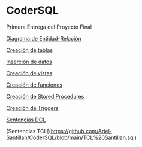 # CoderSQL
Primera Entrega del Proyecto Final

[Diagrama de Entidad-Relación](https://viewer.diagrams.net/?tags=%7B%7D&highlight=0000ff&edit=_blank&layers=1&nav=1&title=Gestion%20Bancaria.drawio#R7V1Zc9rKEv41POJCy2h5xBjn%2Bhxv19j3JHlJydIYlAiJK0SM8%2BuPZCSWnjbIQpoZg6tSFWuAAXV%2F03u3WlpvPP8SO5PRVeTRoKV2vHlLO2upqmJZVvpftvKyWCGavVgYxr6Xv2m1MPD%2F0Hyxk6%2FOfI9ON96YRFGQ%2BJPNRTcKQ%2BomG2tOHEfPm297ioLNb504Q8osDFwnYFf%2F8b1ktFi1SGe1%2Fh%2FqD0fFNyud%2FJWxU7w5X5iOHC963lii8%2BQ8CpP8J97SeOyENEzSV66c%2BBeNW6Q%2FSpLsTrst9Tz995S9%2B2QYRcOAOhN%2FeuJG43TZnaZvOX9yxn6QkXlto9N8o%2FTrtH5L68VRlCz%2BGs97NMh4VbBh8ZvO33h1SYc427fEB7rhxbn5v3byV%2FurYv0znAzM6Xk73%2BW3E8xy%2Bp52r3s3OYGSl4LqcTQLPZrtpLS00%2BeRn9DBxHGzV59TnKVro2Qc5C%2Bzv6z4GhondL62lP%2FSLzQa0yR%2BSd9SvGrkHMlRqhQcel7xfLk2WuN38Tkn5%2BFwufWKNOkfOXXeQSmVoVRLNYL0W09n6R%2FD7A%2Ff%2B%2FHohG5UvJB%2Bz%2FI1hqLpV6ZHhnKhJtkkpqqxxDQRWmpN0VJnaBlG48eYCiUShJxwKhGGSp4fU9f1Wz2tdaqFQqklHaY0DTmgkEBeqkryyyhORtEwCp2gv1o9Xcm5Tnq1es9lFE1y4v2kSfKS60VnlkQlSTuNZrFLt9yAkStTJx7SZNuN5htmN7OVUzENnMT%2Fvak3a6e7wZB98NB7uBt0L4UrEUJkUyJmKSUynbmzeOoE0ukRUwOHXhF86K0dInKNlALJZlhkk2wEwaFCeCrgjhTCks795Gv28ROSX31be%2BVsnu%2F8evGSX1QXsHZZAWuJErBXD5e%2F5he%2FyPPFzyvjS49aj2qnrbES9mMptrJ011WpFJvNkL13edG%2Fvu8L12sK0GuaKVqvKZg8YRWbG%2FjpXVPp9JoK6UnEqjWFdcslcJAAlXTEmuJLJdYlD%2BPohztLb9GRilKGaDyxvlHvIRVlXeGiDJroEogyNjiBirIcZZJJMmihaxY%2F6KHWS3FI5TcsU6LHL1%2BLt2UX31Y7ZJerj71e7W%2BQFib%2FTstIkcsiLcTJJ0%2F34aktF0%2F1T57uz1NDLp6ST57uz1NTLp4anzzdm6fLdK8ckQaFzfTc33WvB91e7%2BLmWriNroHEGDGE2%2BhYSIy10ZPYCaeO6%2FpRKJ2hrtqbRDUQotqYoU6aoimbmxhHYSoIRFJJ62xSyRIec2AzDk%2FUHYkNN0AqmcKpxMZOo9gfUrEpa4ZMSKyBK5kKNq2nr%2Bg08UPJDp1wOrHhUJZAodfNqsvSKzdwplPf3aTLpgm0lz2zZsJ827BgardnWiXNmVY5a2aNfwThX7FW2ujJv%2BE28l9L5HL46AA%2By5BescXivvNPraDBbgRjgyrYaEEYZqNXjC1vew%2FYqZ%2Bw25qvkwp2Koh8KnZF2NkgWa9zRl2ZOqb3oa5uBO1EBpELGSAdo1gVkaF2BEOjTCVARWi8z0cvBJmyJsZWQq3uwo3SerBsqIYP7jTg4mlF6f17cQcNMl0zT4Ab2DTyWOfwtn9337%2Fu95ByiFE0fpxN%2BdiqoLRKQSrSLKSyCoqA%2BmxV1kGsyWh4z1mreq6rn9ECITsPadkQOZ8zauibR2tZ0fjeM0p0oBtg8KvpE8q63GzkMD1UySbUnMAfhhkOs7qcOF3Ijp7vOkE3f2Hse94ihkyn%2Fh%2Fn8XWrDCqT7E5e742ctshZttcsiaaLCHK29TSJo1%2B0FwVRuu9ZGIXZLk9%2BEIClGqQAUYAUUNmst8bTYy02XuOGcjTcUKFMRloDsHAxdO%2Fq4wZW0gFlsswVlFpZC6jIzEuS2NDYwE13cNO7QOqOONoMxAQyX0dsBgSfjdkMSIXv8UgLYr%2FhnQmTFqyte0SaFPosSKsCV27oZWK%2FUstuq6zsLhs14SS7WUfmrt%2B9vPguVngrQHgTBKBchXfRtbCevL9IHWOhVNIAlTQku8yXSvVHNT%2BEW1x77wun0BXET%2BUcDmyt4JzD0cuY%2FtVyOFVwx68USvuYwDNgWznES%2Bl4DAHxGIjgpoHH1nQdkRXJNFSJtiKP2cNSoTAX7WHpWBv8EQjlssZAEYOWRCbDtCeBoe3SeSwQpl0WePCSyY3lZg4Ed2Uni%2FDBnQJSKqRqRYcC86e8jVA2N%2FOJO6SR9%2BBwpwDcmXyz9uSYbVAN1INhXQtcrR7C2qDHww0VHgXROUHSmA0qd0CqdGCgaAiVRCgvQ5MFgKoWami7NmpaKB9pgVDZ8XZy1fAZdcHO1AXDrjEb9DBgV3bCAifY2Ts8ltKwI9xcH9%2B%2F%2FWP%2BVDrJ%2FMUcP5nn3y%2BIjcwX7l%2FdXva7Z%2BJHDNsip0OixFKRI8p2tdLxJKCOJ9%2BUYbvEdEgs6VhHFR5KTzbnuJii9cOZZHTxxLbZKR11N72WLiQXgrHJsvvu3V99CeZEWaAHXbdFH1bWt0Zb0J34J5VxThRQMMRST9iaWROpnFeZ3oPaSMo6yOFsTGOxx9QC1ayE40QtlEqs4%2BpGnj8USyXblIxKb%2FTp%2F%2FhNQ9cfZ2MoRUt%2FYzfFFB0jWVPHj%2FUQbm77d10pZpC0gfvEdQYJbtmyJf6YAogmNHaknEDSBmlhw8BUADqDpDGasu6CR6du7E8WFBRILb0MsbhKOGSoJ0shjqOhpE5FYVW424RgfUW4b4Qz4YhY2EpcuidZfUMw8nLwWZ9BghYPE6YbkJKXpupfcTLV37q91ywJkemGrTiSJQD3AeO%2BOF0PP8%2B1FU87gScZ7g4m8Ms6YOLbIixQCIROC%2BCqFj6zMtu1gmRpGaAVlKqVkFArME59w6cTmTx3aLjbiqfdwJMLd7BHtmo7DtQKqs4Zd6yDfzw1UAaI%2BPGcUoFzQz1ibtiqbNxg4znHww0LcEO3RXODjWscT8eQAbkh%2FGwccyUzTK0hT5Nqihn%2Ff%2Fhpmn9rL%2F%2FVv95c3f3d%2FfL9sY2WqQgMZTUwFnWbSbjTdMypIYnpaEHTsarLYsMnsjcXaEZR19gAgcNAXdnBT3xQZ8NAS1WHxTZ3bNQw6pobHyA16pDOra1JcFlgB9I%2BlSf9AjfZai5oj6IOqy37RB1TJiAL6uB86cqTx6Guhhs1DDvJcpS8YFc2UyTXVHOm2rpTEXVKp7Njp4Zh19w0iIOAnVwDk%2B26BiZDE9HkrGObmwVxEKiTqw0P9upUHgvFNl00lxdHYdfcKIiDgJ1c%2BV4Y82BiauVhB7U13Kk%2B2OGPDWVgd3vXH9x3r8T34bXhA6O41naj1FIZaol%2FFGJbB2DkW4KM0omNyYl%2FGGIbDv7AnqzJlUqHH0PaJnLWRf42EEki8iF4qkr8Nph1Zpgq7JtrWOQffhBpL9ipUsEOtpdUbQdoA9RZvFHHOvNedXXgTCfUzQj95M8zGNaiHxRQxEcsBdGjRd30Oq%2BLtdo1xPt80Tyz%2FHGGw5UN9m4DlCTntA0yDEZVRxT2MzaX18Kl5PsKQMtCTprqz71Ug2SQgyZJ1UBvapJoYCfwY5oGnfTKgdiAQpgrylMzIG0UtaiGDROuI041bMVJfY9M%2Bfgnla96wFDGsZVYbgejrOVS7Mj%2FgT5bf%2Fd6R9Zd93pw3r%2FrX6MNu5wDgURfGuJFTgh5MhvnSGAzdlIl%2BQsQrohHuCKXpWQoEEBG5efW2DtEedMCmA3YZ9OkYiecPtE4m2EjNspKiH4C6pItZKSvrRUM4ROP1kWqLbmdHxXpxMeJKOwZolt%2F93rq6mbQF9tI3FaMTQNN5ThgAueaUIvtPdDfA8JIFnkrZmSBMJsBOus%2FnIm3uJjUq8pzrCJOq3JzFT068%2BSbqtjWQZ0K9qglrrlHla3plCCVrRmykYmNTEmQyYYz78WT6fCL5vZUPHIFpBQ4NbdqsSbzBCXe7tDhl83tCTy5qoThU5orjzFiHqHUXJUwblazfvgn8DDNKQvw4Ny2yhWbcEBjc3XCOPAIi7ND8%2Be0ss8iqn0o536udplWZJFZTG0zMLd85va6U4eE5RTSFMFY6%2Fp4ZmkoYH68RlhuNPXkM5wbrBF%2FPNxgfapOY%2BxIL%2BMoStb1Qnr8R1eRR7N3%2FAs%3D)

[Creación de tablas](https://github.com/Ariel-Santillan/CoderSQL/blob/main/Gestion%20Bancaria.sql)

[Inserción de datos](https://github.com/Ariel-Santillan/CoderSQL/blob/main/ScriptIns%20Santillan.sql)

[Creación de vistas](https://github.com/Ariel-Santillan/CoderSQL/blob/main/ScriptVis%20Santillan.sql)

[Creación de funciones](https://github.com/Ariel-Santillan/CoderSQL/blob/main/Funciones%20Santillan.sql)

[Creación de Stored Procedures](https://github.com/Ariel-Santillan/CoderSQL/blob/main/Stored%20Santillan.sql)

[Creación de Triggers](https://github.com/Ariel-Santillan/CoderSQL/blob/main/Triggers%20Santillan.sql)

[Sentencias DCL](https://github.com/Ariel-Santillan/CoderSQL/blob/main/Sentencias%20Santillan.sql)

[Sentencias TCL[(https://github.com/Ariel-Santillan/CoderSQL/blob/main/TCL%20Santillan.sql)
